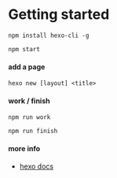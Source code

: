 # Getting started

```
npm install hexo-cli -g

npm start
```

#### add a page

```
hexo new [layout] <title>
```

#### work / finish

```
npm run work

npm run finish
```

#### more info
- [hexo docs](https://hexo.io/docs)
